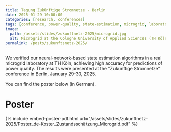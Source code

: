```yaml
---
title: Tagung Zukünftige Stromnetze - Berlin 
date: 2025-01-29 10:00:00
categories: [research, conferences]
tags: [conference, power-quality, state-estimation, microgrid, laboratory, neural-networks, physics-informed]     # TAG names should always be lowercase
image: 
  path: /assets/slides/zukunftnetz-2025/microgrid.jpg
  alt: Microgrid at the Cologne University of Applied Sciences (TH Köln)
permalink: /posts/zukunftsnetz-2025/
---
```


We verified our neural-network-based state estimation algorithms in a real microgrid laboratory at TH Köln, achieving high accuracy for predictions of power quality.
The results were presented at the "Zukünftige Stromnetze" conference in Berlin, January 29-30, 2025.

You can find the poster below (in German).

# Poster
{% include embed-poster-pdf.html url="/assets/slides/zukunftnetz-2025/Poster_de-Koster_Zustandsschätzung_Microgrid.pdf" %}


